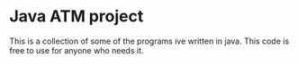 # Java ATM project
This is a collection of some of the programs ive written in java. This code is free to use for anyone who needs it. 
